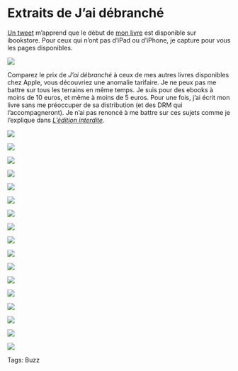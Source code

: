 # Extraits de J’ai débranché

[Un tweet](https://twitter.com/#!/denisjph/status/151304881188249600) m’apprend que le début de [mon livre](http://blog.tcrouzet.com/jai-debranche/) est disponible sur ibookstore. Pour ceux qui n’ont pas d’iPad ou d’iPhone, je capture pour vous les pages disponibles.<span id="more-22725"></span>

![](http://blog.tcrouzet.comhttps://tcrouzet.com/images_tc/2011/12/photo.png)

Comparez le prix de *J’ai débranché* à ceux de mes autres livres disponibles chez Apple, vous découvriez une anomalie tarifaire. Je ne peux pas me battre sur tous les terrains en même temps. Je suis pour des ebooks à moins de 10 euros, et même à moins de 5 euros. Pour une fois, j’ai écrit mon livre sans me préoccuper de sa distribution (et des DRM qui l’accompagneront). Je n’ai pas renoncé à me battre sur ces sujets comme je l’explique dans [*L’édition interdite*](http://blog.tcrouzet.com/edition-interdite/).

![](http://blog.tcrouzet.comhttps://tcrouzet.com/images_tc/2011/12/photo1.png)

![](http://blog.tcrouzet.comhttps://tcrouzet.com/images_tc/2011/12/photo2.png)

![](http://blog.tcrouzet.comhttps://tcrouzet.com/images_tc/2011/12/photo3.png)

![](http://blog.tcrouzet.comhttps://tcrouzet.com/images_tc/2011/12/photo4.png)

![](http://blog.tcrouzet.comhttps://tcrouzet.com/images_tc/2011/12/photo5.png)

![](http://blog.tcrouzet.comhttps://tcrouzet.com/images_tc/2011/12/photo6.png)

![](http://blog.tcrouzet.comhttps://tcrouzet.com/images_tc/2011/12/photo7.png)

![](http://blog.tcrouzet.comhttps://tcrouzet.com/images_tc/2011/12/photo8.png)

![](http://blog.tcrouzet.comhttps://tcrouzet.com/images_tc/2011/12/photo9.png)

![](http://blog.tcrouzet.comhttps://tcrouzet.com/images_tc/2011/12/photo10.png)

![](http://blog.tcrouzet.comhttps://tcrouzet.com/images_tc/2011/12/photo11.png)

![](http://blog.tcrouzet.comhttps://tcrouzet.com/images_tc/2011/12/photo12.png)

![](http://blog.tcrouzet.comhttps://tcrouzet.com/images_tc/2011/12/photo13.png)

![](http://blog.tcrouzet.comhttps://tcrouzet.com/images_tc/2011/12/photo14.png)

![](http://blog.tcrouzet.comhttps://tcrouzet.com/images_tc/2011/12/photo15.png)

![](http://blog.tcrouzet.comhttps://tcrouzet.com/images_tc/2011/12/photo16.png)

![](http://blog.tcrouzet.comhttps://tcrouzet.com/images_tc/2011/12/photo17.png)



Tags: Buzz